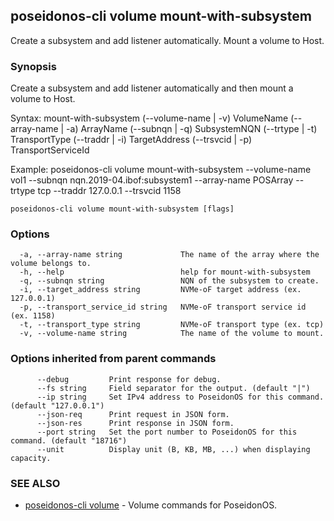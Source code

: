 ## poseidonos-cli volume mount-with-subsystem

Create a subsystem and add listener automatically. Mount a volume to Host.

### Synopsis


Create a subsystem and add listener automatically and then mount a volume to Host.

Syntax:
	mount-with-subsystem (--volume-name | -v) VolumeName (--array-name | -a) ArrayName 
	(--subnqn | -q) SubsystemNQN (--trtype | -t) TransportType (--traddr | -i) TargetAddress (--trsvcid | -p) TransportServiceId

Example: 
	poseidonos-cli volume mount-with-subsystem --volume-name vol1 --subnqn nqn.2019-04.ibof:subsystem1 
	--array-name POSArray --trtype tcp --traddr 127.0.0.1 --trsvcid 1158
	
         

```
poseidonos-cli volume mount-with-subsystem [flags]
```

### Options

```
  -a, --array-name string             The name of the array where the volume belongs to.
  -h, --help                          help for mount-with-subsystem
  -q, --subnqn string                 NQN of the subsystem to create.
  -i, --target_address string         NVMe-oF target address (ex. 127.0.0.1)
  -p, --transport_service_id string   NVMe-oF transport service id (ex. 1158)
  -t, --transport_type string         NVMe-oF transport type (ex. tcp)
  -v, --volume-name string            The name of the volume to mount.
```

### Options inherited from parent commands

```
      --debug         Print response for debug.
      --fs string     Field separator for the output. (default "|")
      --ip string     Set IPv4 address to PoseidonOS for this command. (default "127.0.0.1")
      --json-req      Print request in JSON form.
      --json-res      Print response in JSON form.
      --port string   Set the port number to PoseidonOS for this command. (default "18716")
      --unit          Display unit (B, KB, MB, ...) when displaying capacity.
```

### SEE ALSO

* [poseidonos-cli volume](poseidonos-cli_volume.md)	 - Volume commands for PoseidonOS.

